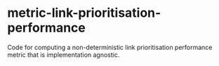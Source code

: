 # metric-link-prioritisation-performance
Code for computing a non-deterministic link prioritisation performance metric that is implementation agnostic.
